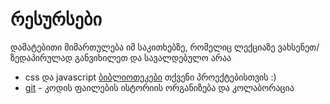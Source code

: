 # რესურსები
დამატებითი მიმართულება იმ საკითხებზე, რომელიც ლექციაზე ვახსენეთ/ზედაპირულად განვიხილეთ და სავალდებულო არაა

- css და javascript [ბიბლიოთეკები](./libraries) თქვენი პროექტებისთვის :)
- [git](./git) - კოდის ფაილების ისტორიის ორგანიზება და კოლაბორაცია